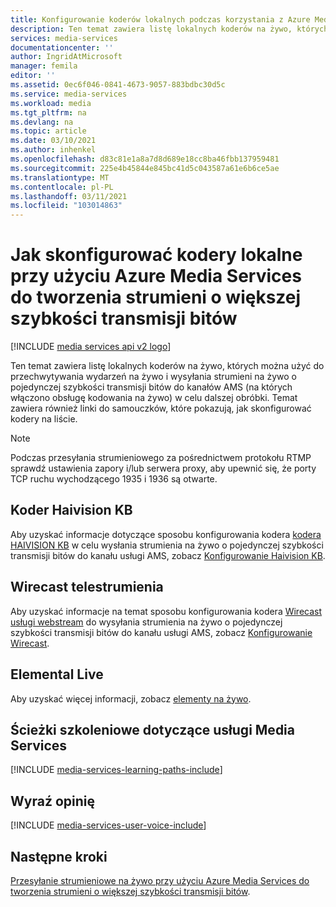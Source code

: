 ```yaml
---
title: Konfigurowanie koderów lokalnych podczas korzystania z Azure Media Services do tworzenia strumieni o większej szybkości transmisji bitów | Microsoft Docs
description: Ten temat zawiera listę lokalnych koderów na żywo, których można użyć do przechwytywania wydarzeń na żywo i wysyłania strumieni na żywo o pojedynczej szybkości transmisji bitów do kanałów AMS (na których włączono obsługę kodowania na żywo) w celu dalszej obróbki. Temat zawiera linki do samouczków, które pokazują, jak skonfigurować kodery na liście.
services: media-services
documentationcenter: ''
author: IngridAtMicrosoft
manager: femila
editor: ''
ms.assetid: 0ec6f046-0841-4673-9057-883bdbc30d5c
ms.service: media-services
ms.workload: media
ms.tgt_pltfrm: na
ms.devlang: na
ms.topic: article
ms.date: 03/10/2021
ms.author: inhenkel
ms.openlocfilehash: d83c81e1a8a7d8d689e18cc8ba46fbb137959481
ms.sourcegitcommit: 225e4b45844e845bc41d5c043587a61e6b6ce5ae
ms.translationtype: MT
ms.contentlocale: pl-PL
ms.lasthandoff: 03/11/2021
ms.locfileid: "103014863"
---
```

# <a name="how-to-configure-on-premises-encoders-when-using-azure-media-services-to-create-multi-bitrate-streams"></a>Jak skonfigurować kodery lokalne przy użyciu Azure Media Services do tworzenia strumieni o większej szybkości transmisji bitów

[!INCLUDE [media services api v2 logo](./includes/v2-hr.md)]

Ten temat zawiera listę lokalnych koderów na żywo, których można użyć do przechwytywania wydarzeń na żywo i wysyłania strumieni na żywo o pojedynczej szybkości transmisji bitów do kanałów AMS (na których włączono obsługę kodowania na żywo) w celu dalszej obróbki. Temat zawiera również linki do samouczków, które pokazują, jak skonfigurować kodery na liście.

> [!NOTE]
> Podczas przesyłania strumieniowego za pośrednictwem protokołu RTMP sprawdź ustawienia zapory i/lub serwera proxy, aby upewnić się, że porty TCP ruchu wychodzącego 1935 i 1936 są otwarte.

## <a name="haivision-kb-encoder"></a>Koder Haivision KB
Aby uzyskać informacje dotyczące sposobu konfigurowania kodera [kodera HAIVISION KB](https://www.haivision.com/products/kb-series/) w celu wysłania strumienia na żywo o pojedynczej szybkości transmisji bitów do kanału usługi AMS, zobacz [Konfigurowanie Haivision KB](media-services-configure-kb-live-encoder.md).

## <a name="telestream-wirecast"></a>Wirecast telestrumienia
Aby uzyskać informacje na temat sposobu konfigurowania kodera [Wirecast usługi webstream](https://www.telestream.net/wirecast/overview.htm) do wysyłania strumienia na żywo o pojedynczej szybkości transmisji bitów do kanału usługi AMS, zobacz [Konfigurowanie Wirecast](media-services-configure-wirecast-live-encoder.md).

## <a name="elemental-live"></a>Elemental Live
Aby uzyskać więcej informacji, zobacz [elementy na żywo](https://www.elemental.com/products/aws-elemental-appliances-software/#elemental-live).

## <a name="media-services-learning-paths"></a>Ścieżki szkoleniowe dotyczące usługi Media Services
[!INCLUDE [media-services-learning-paths-include](../../../includes/media-services-learning-paths-include.md)]

## <a name="provide-feedback"></a>Wyraź opinię
[!INCLUDE [media-services-user-voice-include](../../../includes/media-services-user-voice-include.md)]

## <a name="next-steps"></a>Następne kroki

[Przesyłanie strumieniowe na żywo przy użyciu Azure Media Services do tworzenia strumieni o większej szybkości transmisji bitów](media-services-manage-live-encoder-enabled-channels.md).

